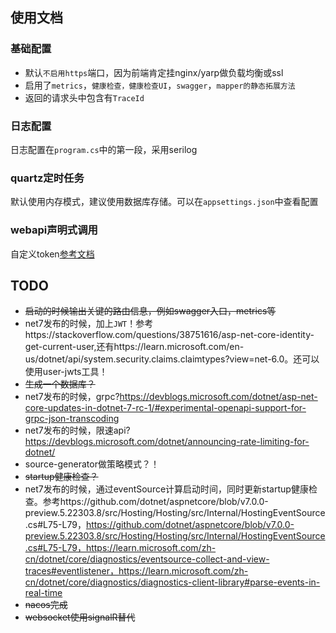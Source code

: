 ﻿## 使用文档

### 基础配置
- 默认`不启用https`端口，因为前端肯定挂nginx/yarp做负载均衡或ssl
- 启用了`metrics`，`健康检查，健康检查UI`，`swagger`，`mapper的静态拓展方法`
- 返回的请求头中包含有`TraceId`

### 日志配置
日志配置在`program.cs`中的第一段，采用serilog

### quartz定时任务
默认使用内存模式，建议使用数据库存储。可以在`appsettings.json`中查看配置

### webapi声明式调用
自定义token[参考文档](https://github.com/dotnetcore/WebApiClient#%E8%87%AA%E5%AE%9A%E4%B9%89tokenprovider)


## TODO
- ~~启动的时候输出关键的路由信息，例如swagger入口，metrics等~~
- net7发布的时候，加上`JWT`！参考https://stackoverflow.com/questions/38751616/asp-net-core-identity-get-current-user,还有https://learn.microsoft.com/en-us/dotnet/api/system.security.claims.claimtypes?view=net-6.0。还可以使用user-jwts工具！
- ~~生成一个数据库？~~
- net7发布的时候，grpc?https://devblogs.microsoft.com/dotnet/asp-net-core-updates-in-dotnet-7-rc-1/#experimental-openapi-support-for-grpc-json-transcoding
- net7发布的时候，限速api?https://devblogs.microsoft.com/dotnet/announcing-rate-limiting-for-dotnet/
- source-generator做策略模式？！
- ~~startup健康检查？~~
- net7发布的时候，通过eventSource计算启动时间，同时更新startup健康检查。参考https://github.com/dotnet/aspnetcore/blob/v7.0.0-preview.5.22303.8/src/Hosting/Hosting/src/Internal/HostingEventSource.cs#L75-L79，https://github.com/dotnet/aspnetcore/blob/v7.0.0-preview.5.22303.8/src/Hosting/Hosting/src/Internal/HostingEventSource.cs#L75-L79，https://learn.microsoft.com/zh-cn/dotnet/core/diagnostics/eventsource-collect-and-view-traces#eventlistener，https://learn.microsoft.com/zh-cn/dotnet/core/diagnostics/diagnostics-client-library#parse-events-in-real-time
- ~~nacos完成~~
- ~~websocket使用signalR替代~~
